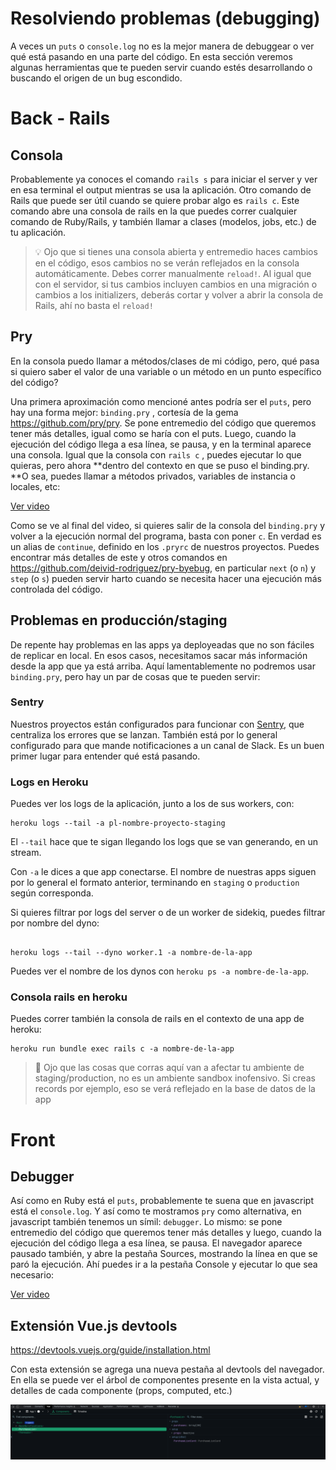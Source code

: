 # Resolviendo problemas (debugging)

A veces un `puts` o `console.log` no es la mejor manera de debuggear o ver qué está pasando en una parte del código. En esta sección veremos algunas herramientas que te pueden servir cuando estés desarrollando o buscando el origen de un bug escondido. 

# Back - Rails

## Consola

Probablemente ya conoces el comando `rails s` para iniciar el server y ver en esa terminal el output mientras se usa la aplicación. Otro comando de Rails que puede ser útil cuando se quiere probar algo es `rails c`. Este comando abre una consola de rails en la que puedes correr cualquier comando de Ruby/Rails, y también llamar a clases (modelos, jobs, etc.) de tu aplicación.

> 💡 Ojo que si tienes una consola abierta y entremedio haces cambios en el código, esos cambios no se verán reflejados en la consola automáticamente. Debes correr manualmente `reload!`. 
Al igual que con el servidor, si tus cambios incluyen cambios en una migración o cambios a los initializers, deberás cortar y volver a abrir la consola de Rails, ahí no basta el `reload!`

## Pry

En la consola puedo llamar a métodos/clases de mi código, pero, qué pasa si quiero saber el valor de una variable o un método en un punto específico del código?

Una primera aproximación como mencioné antes podría ser el `puts`, pero hay una forma mejor: `binding.pry` , cortesía de la gema https://github.com/pry/pry. Se pone entremedio del código que queremos tener más detalles, igual como se haría con el puts. Luego, cuando la ejecución del código llega a esa línea, se pausa, y en la terminal aparece una consola. Igual que la consola con `rails c` , puedes ejecutar lo que quieras, pero ahora **dentro del contexto en que se puso el binding.pry. **O sea, puedes llamar a métodos privados, variables de instancia o locales, etc:

[Ver video](assets/resolviendo-problemas-debugging-1.qt)

Como se ve al final del video, si quieres salir de la consola del `binding.pry` y volver a la ejecución normal del programa, basta con poner `c`. En verdad es un alias de `continue`, definido en los `.pryrc` de nuestros proyectos. Puedes encontrar más detalles de este y otros comandos en https://github.com/deivid-rodriguez/pry-byebug, en particular `next` (o `n`) y `step` (o `s`) pueden servir harto cuando se necesita hacer una ejecución más controlada del código.

## Problemas en producción/staging

De repente hay problemas en las apps ya deployeadas que no son fáciles de replicar en local. En esos casos, necesitamos sacar más información desde la app que ya está arriba. Aquí lamentablemente no podremos usar `binding.pry`, pero hay un par de cosas que te pueden servir:

### Sentry

Nuestros proyectos están configurados para funcionar con [Sentry](https://docs.sentry.io/platforms/ruby/), que centraliza los errores que se lanzan. También está por lo general configurado para que mande notificaciones a un canal de Slack. Es un buen primer lugar para entender qué está pasando.

### Logs en Heroku

Puedes ver los logs de la aplicación, junto a los de sus workers, con:

```plain text
heroku logs --tail -a pl-nombre-proyecto-staging
```

El `--tail` hace que te sigan llegando los logs que se van generando, en un stream.

Con `-a` le dices a que app conectarse. El nombre de nuestras apps siguen por lo general el formato anterior, terminando en `staging` o `production` según corresponda.

Si quieres filtrar por logs del server o de un worker de sidekiq, puedes filtrar por nombre del dyno:

```plain text

heroku logs --tail --dyno worker.1 -a nombre-de-la-app
```

Puedes ver el nombre de los dynos con `heroku ps -a nombre-de-la-app`.

### Consola rails en heroku

Puedes correr también la consola de rails en el contexto de una app de heroku:

```plain text
heroku run bundle exec rails c -a nombre-de-la-app
```

> 🚨 Ojo que las cosas que corras aquí van a afectar tu ambiente de staging/production, no es un ambiente sandbox inofensivo. Si creas records por ejemplo, eso se verá reflejado en la base de datos de la app

# Front

## Debugger

Así como en Ruby está el `puts`, probablemente te suena que en javascript está el `console.log`. Y así como te mostramos `pry` como alternativa, en javascript también tenemos un símil: `debugger`. Lo mismo: se pone entremedio del código que queremos tener más detalles y luego, cuando la ejecución del código llega a esa línea, se pausa. El navegador aparece pausado también, y abre la pestaña Sources, mostrando la línea en que se paró la ejecución. Ahí puedes ir a la pestaña Console y ejecutar lo que sea necesario:

[Ver video](assets/resolviendo-problemas-debugging-2.qt)

## Extensión Vue.js devtools

https://devtools.vuejs.org/guide/installation.html

Con esta extensión se agrega una nueva pestaña al devtools del navegador. En ella se puede ver el árbol de componentes presente en la vista actual, y detalles de cada componente (props, computed, etc.)

<img src='assets/resolviendo-problemas-debugging-3.png'/>


